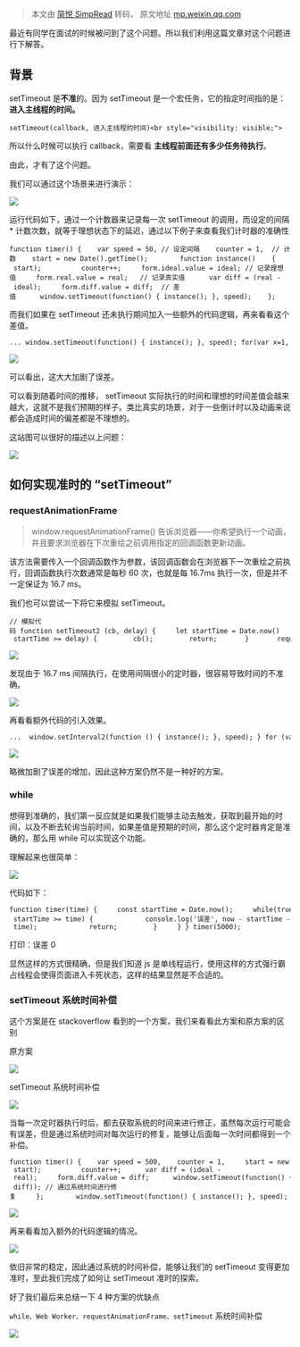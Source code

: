 > 本文由 [简悦 SimpRead](http://ksria.com/simpread/) 转码， 原文地址 [mp.weixin.qq.com](https://mp.weixin.qq.com/s/v7YJAmMhzSAFzlJXY4mXTg)

最近有同学在面试的时候被问到了这个问题。所以我们利用这篇文章对这个问题进行下解答。

背景
--

setTimeout 是**不准**的。因为 setTimeout 是一个宏任务，它的指定时间指的是：**进入主线程的时间。**

```
setTimeout(callback, 进入主线程的时间)<br style="visibility: visible;">
```

所以什么时候可以执行 callback，需要看 **主线程前面还有多少任务待执行**。

由此，才有了这个问题。

我们可以通过这个场景来进行演示：

![](https://mmbiz.qpic.cn/sz_mmbiz_gif/Ptef09iaEWxyia0qky57TjZ1T0iaUushke8YSEYhOEdU3uPAwSXicib83oNloV139F6uMbNXcCjbvwLlce3PNH4Rx1g/640?wx_fmt=gif)

运行代码如下，通过一个计数器来记录每一次 setTimeout 的调用，而设定的间隔 * 计数次数，就等于理想状态下的延迟，通过以下例子来查看我们计时器的准确性

```
function timer() {    var speed = 50, // 设定间隔    counter = 1,  // 计数    start = new Date().getTime();        function instance()    {     var ideal = (counter * speed),     real = (new Date().getTime() - start);          counter++;     form.ideal.value = ideal; // 记录理想值     form.real.value = real;   // 记录真实值      var diff = (real - ideal);     form.diff.value = diff;  // 差值      window.setTimeout(function() { instance(); }, speed);    };        window.setTimeout(function() { instance(); }, speed); } timer();
```

而我们如果在 setTimeout 还未执行期间加入一些额外的代码逻辑，再来看看这个差值。

```
... window.setTimeout(function() { instance(); }, speed); for(var x=1, i=0; i<10000000; i++) { x *= (i + 1); } } ...
```

![](https://mmbiz.qpic.cn/sz_mmbiz_gif/Ptef09iaEWxyia0qky57TjZ1T0iaUushke8jz6R3vjuAga8BZkHvzAuShrZO0WJrO1C32S4ibg85g9RmicNUm8cFicDw/640?wx_fmt=gif)

可以看出，这大大加剧了误差。

可以看到随着时间的推移， setTimeout 实际执行的时间和理想的时间差值会越来越大，这就不是我们预期的样子。类比真实的场景，对于一些倒计时以及动画来说都会造成时间的偏差都是不理想的。

这站图可以很好的描述以上问题：

![](https://mmbiz.qpic.cn/sz_mmbiz_png/Ptef09iaEWxyia0qky57TjZ1T0iaUushke8xf5ojYqucmcfKmPia56AezT9atM7L15vLdgfmsdsvr82rOsCp2s1vJQ/640?wx_fmt=png)

如何实现准时的 “setTimeout”
--------------------

### requestAnimationFrame

> window.requestAnimationFrame() 告诉浏览器——你希望执行一个动画，并且要求浏览器在下次重绘之前调用指定的回调函数更新动画。

该方法需要传入一个回调函数作为参数，该回调函数会在浏览器下一次重绘之前执行，回调函数执行次数通常是每秒 60 次，也就是每 16.7ms 执行一次，但是并不一定保证为 16.7 ms。

我们也可以尝试一下将它来模拟 setTimeout。

```
// 模拟代码 function setTimeout2 (cb, delay) {     let startTime = Date.now()     loop()        function loop () {       const now = Date.now()       if (now - startTime >= delay) {         cb();         return;       }       requestAnimationFrame(loop)     } }
```

![](https://mmbiz.qpic.cn/sz_mmbiz_gif/Ptef09iaEWxyia0qky57TjZ1T0iaUushke8mVOSFOOkrTnXAn1QG9CAvgNmaMv5D647RBVDTyT5u9vEfN92cUnExQ/640?wx_fmt=gif)

发现由于 16.7 ms 间隔执行，在使用间隔很小的定时器，很容易导致时间的不准确。

![](https://mmbiz.qpic.cn/sz_mmbiz_png/Ptef09iaEWxyia0qky57TjZ1T0iaUushke82PxNJRrp4wGVPV0ibHpY1KMhnHgz03dTlKiaoZ6JTAcHuNH4hUHau0kQ/640?wx_fmt=png)

再看看额外代码的引入效果。

```
...  window.setInterval2(function () { instance(); }, speed); } for (var x = 1, i = 0; i < 10000000; i++) { x *= (i + 1); } ...
```

![](https://mmbiz.qpic.cn/sz_mmbiz_gif/Ptef09iaEWxyia0qky57TjZ1T0iaUushke8HkRKo601EMibwVadCQjb8LYMFtpGiaSh5LMia35dImMc5aJZPRqdpkL8w/640?wx_fmt=gif)

略微加剧了误差的增加，因此这种方案仍然不是一种好的方案。

### while

想得到准确的，我们第一反应就是如果我们能够主动去触发，获取到最开始的时间，以及不断去轮询当前时间，如果差值是预期的时间，那么这个定时器肯定是准确的，那么用 while 可以实现这个功能。

理解起来也很简单：

![](https://mmbiz.qpic.cn/sz_mmbiz_png/Ptef09iaEWxyia0qky57TjZ1T0iaUushke8FibSbh400UibooWLIX3WW5x8Byqicd67GQk0MQngLI0KsUGcw9jXicgVLg/640?wx_fmt=png)

代码如下：

```
function timer(time) {     const startTime = Date.now();     while(true) {         const now = Date.now();         if(now - startTime >= time) {             console.log('误差', now - startTime - time);             return;         }     } } timer(5000);
```

打印：误差 0

显然这样的方式很精确，但是我们知道 js 是单线程运行，使用这样的方式强行霸占线程会使得页面进入卡死状态，这样的结果显然是不合适的。

### setTimeout 系统时间补偿

这个方案是在 stackoverflow 看到的一个方案，我们来看看此方案和原方案的区别

原方案

![](https://mmbiz.qpic.cn/sz_mmbiz_png/Ptef09iaEWxyia0qky57TjZ1T0iaUushke8MicY3c8w4U0yhJxUnFicxrpFBakIhc8FDiaiauJXXmyng45uMTdKTeapIA/640?wx_fmt=png)

setTimeout 系统时间补偿

![](https://mmbiz.qpic.cn/sz_mmbiz_png/Ptef09iaEWxyia0qky57TjZ1T0iaUushke8ibicvZAH3uqo5yy5I0KfmvvrtY6YvjPSsGC6wQVBiaEO2cmzEWZnUKCiaw/640?wx_fmt=png)

当每一次定时器执行时后，都去获取系统的时间来进行修正，虽然每次运行可能会有误差，但是通过系统时间对每次运行的修复，能够让后面每一次时间都得到一个补偿。

```
function timer() {    var speed = 500,    counter = 1,     start = new Date().getTime();        function instance()    {     var real = (counter * speed),     ideal = (new Date().getTime() - start);          counter++;      var diff = (ideal - real);     form.diff.value = diff;      window.setTimeout(function() { instance(); }, (speed - diff)); // 通过系统时间进行修复     };        window.setTimeout(function() { instance(); }, speed); }
```

![](https://mmbiz.qpic.cn/sz_mmbiz_png/Ptef09iaEWxyia0qky57TjZ1T0iaUushke87npfnkpanibibO9yIRUrKYzIto48CUsAlJzeDpWINN4UlQEf25Ufia2rQ/640?wx_fmt=png)

再来看看加入额外的代码逻辑的情况。

![](https://mmbiz.qpic.cn/sz_mmbiz_png/Ptef09iaEWxyia0qky57TjZ1T0iaUushke86YNKd18iaXZqtHxSYK1Qu8fnJBasv79vGk0Ln9alwiby7uMWILPicqODw/640?wx_fmt=png)

依旧非常的稳定，因此通过系统的时间补偿，能够让我们的 setTimeout 变得更加准时，至此我们完成了如何让 setTimeout 准时的探索。

好了我们最后来总结一下 4 种方案的优缺点

`while、Web Worker、requestAnimationFrame、setTimeout` 系统时间补偿

![](https://mmbiz.qpic.cn/sz_mmbiz_png/Ptef09iaEWxyia0qky57TjZ1T0iaUushke8NlicRp8H4oiamhWZ45u8NGXlvMeEpSm4mDb4THvNwPvOFUecVYwr7ibQQ/640?wx_fmt=png)